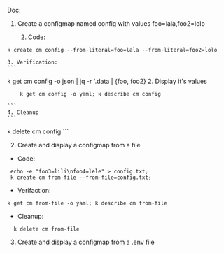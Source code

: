 Doc:

1. Create a configmap named config with values foo=lala,foo2=lolo

    2. Code:    
```
k create cm config --from-literal=foo=lala --from-literal=foo2=lolo
```
    3. Verification:
    ```
 k get cm config -o json | jq -r '.data | {foo, foo2}
2. Display it's values
```
    k get cm config -o yaml; k describe cm config
```

    ```
    4. Cleanup
    ```
k delete cm config
    ```

2. Create and display a configmap from a file
  * Code:
  ```
   echo -e "foo3=lili\nfoo4=lele" > config.txt;
   k create cm from-file --from-file=config.txt;
  ```
  * Verifaction:
  ```
 k get cm from-file -o yaml; k describe cm from-file
  ```
  * Cleanup:
  ```
    k delete cm from-file
  ```

3. Create and display a configmap from a .env file